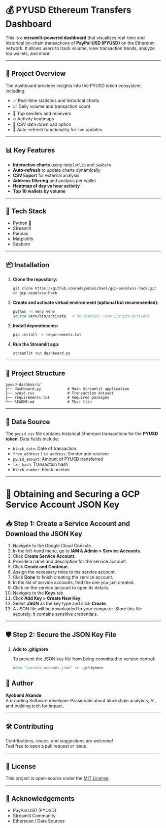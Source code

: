 
# 💰 PYUSD Ethereum Transfers Dashboard

This is a **streamlit-powered dashboard** that visualizes real-time and historical on-chain transactions of **PayPal USD (PYUSD)** on the Ethereum network. It allows users to track volume, view transaction trends, analyze top wallets, and more!

---

## 🚀 Project Overview

The dashboard provides insights into the PYUSD token ecosystem, including:

- ✅ Real-time statistics and historical charts  
- 📈 Daily volume and transaction count  
- 🏦 Top senders and receivers  
- 🔥 Activity heatmaps  
- 📂 CSV data download option  
- 🔁 Auto-refresh functionality for live updates

---

## 📊 Key Features

- **Interactive charts** using `Matplotlib` and `Seaborn`  
- **Auto-refresh** to update charts dynamically  
- **CSV Export** for external analysis  
- **Address filtering** and analysis per wallet  
- **Heatmap of day vs hour activity**  
- **Top 10 wallets by volume**

---

## 🧰 Tech Stack

- Python 🐍  
- Streamlit  
- Pandas  
- Matplotlib  
- Seaborn

---

## 📦 Installation

1. **Clone the repository:**
   ```bash
   git clone https://github.com/adeyemimichael/gcp-seamless-hack.git
   cd gcp-seamless-hack
   ```

2. **Create and activate virtual environment (optional but recommended):**
   ```bash
   python -m venv venv
   source venv/bin/activate   # On Windows: venv\Scripts\activate
   ```

3. **Install dependencies:**
   ```bash
   pip install -r requirements.txt
   ```

4. **Run the Streamlit app:**
   ```bash
   streamlit run dashboard.py
   ```

---

## 📁 Project Structure

```
pyusd-dashboard/
├── dashboard.py            # Main Streamlit application
├── pyusd.csv               # Transaction dataset
├── requirements.txt        # Required packages
└── README.md               # This file
```

---

## 📌 Data Source

The `pyusd.csv` file contains historical Ethereum transactions for the **PYUSD token**. Data fields include:

- `block_date`: Date of transaction  
- `from_address` / `to_address`: Sender and receiver  
- `pyusd_amount`: Amount of PYUSD transferred  
- `txn_hash`: Transaction hash  
- `block_number`: Block number  

---

# 🔐 Obtaining and Securing a GCP Service Account JSON Key

## 📥 Step 1: Create a Service Account and Download the JSON Key

1. Navigate to the Google Cloud Console.
2. In the left-hand menu, go to **IAM & Admin > Service Accounts**.
3. Click **Create Service Account**.
4. Provide a name and description for the service account.
5. Click **Create and Continue**.
6. Assign the necessary roles to the service account.
7. Click **Done** to finish creating the service account.
8. In the list of service accounts, find the one you just created.
9. Click on the service account to open its details.
10. Navigate to the **Keys** tab.
11. Click **Add Key > Create New Key**.
12. Select **JSON** as the key type and click **Create**.
13. A JSON file will be downloaded to your computer. Store this file securely; it contains sensitive credentials.  

---

## 🛡️ Step 2: Secure the JSON Key File

1. **Add to .gitignore**

   To prevent the JSON key file from being committed to version control:

   ```bash
   echo "service-account.json" >> .gitignore

## 👤 Author

**Ayobami Akande**  
A brooding Software developer 
Passionate about blockchain analytics, AI, and building tech for impact.

---

## 🛠️ Contributing

Contributions, issues, and suggestions are welcome!  
Feel free to open a pull request or issue.

---

## 📄 License

This project is open-source under the [MIT License](LICENSE).

---

## 🙌 Acknowledgements

- PayPal USD (PYUSD)  
- Streamlit Community  
- Etherscan / Data Sources  

